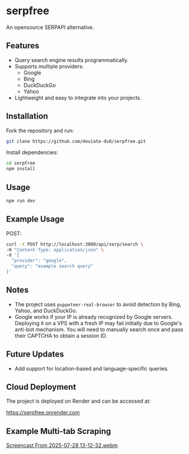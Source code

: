 # serpfree

An opensource SERPAPI alternative.

## Features

- Query search engine results programmatically.
- Supports multiple providers:
  - Google
  - Bing
  - DuckDuckGo
  - Yahoo
- Lightweight and easy to integrate into your projects.

## Installation

Fork the repository and run:

```bash
git clone https://github.com/deviate-dv8/serpfree.git
```

Install dependencies:

```bash
cd serpfree
npm install
```

## Usage

```bash
npm run dev
```

## Example Usage

POST:

```bash
curl -X POST http://localhost:3000/api/serp/search \
-H "Content-Type: application/json" \
-d '{
  "provider": "google",
  "query": "example search query"
}'
```

## Notes

- The project uses `puppeteer-real-browser` to avoid detection by Bing, Yahoo, and DuckDuckGo. 
- Google works if your IP is already recognized by Google servers. Deploying it on a VPS with a fresh IP may fail initially due to Google's anti-bot mechanism. You will need to manually search once and pass their CAPTCHA to obtain a session ID.

## Future Updates

- Add support for location-based and language-specific queries.

## Cloud Deployment

The project is deployed on Render and can be accessed at:

https://serpfree.onrender.com


## Example Multi-tab Scraping

[Screencast From 2025-07-28 13-12-32.webm](https://github.com/user-attachments/assets/c33ab55f-a123-4120-bf27-256d0637410f)
